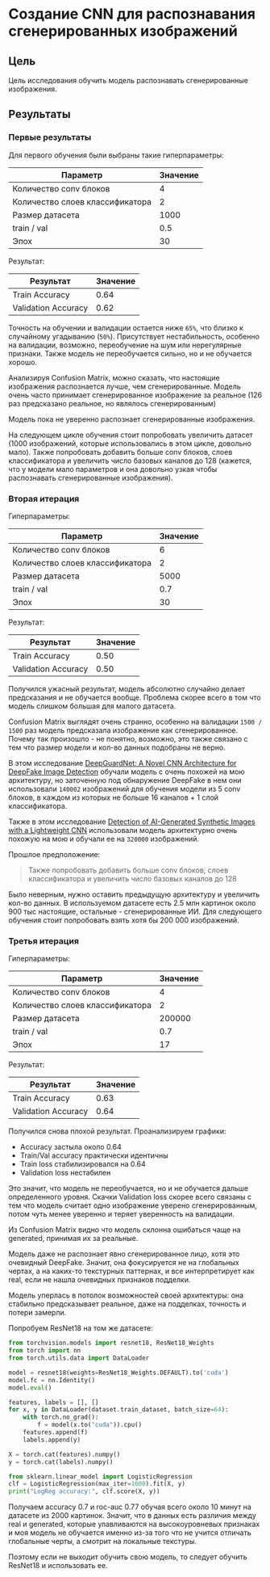 # Создание CNN для распознавания сгенерированных изображений

## Цель

Цель исследования обучить модель распознавать сгенерированные изображения.

## Результаты

### Первые результаты

Для первого обучения были выбраны такие гиперпараметры:

|Параметр|Значение|
|--------|--------|
|Количество conv блоков|4|
|Количество слоев классификатора|2|
|Размер датасета|1000|
|train / val|0.5|
|Эпох|30|

Результат:

|Результат|Значение|
|---------|--------|
|Train Accuracy|0.64|
|Validation Accuracy|0.62|

Точность на обучении и валидации остается ниже ```65%```, что близко к случайному угадыванию (```50%```). Присутствует нестабильность, особенно на валидации, возможно, переобучение на шум или нерегулярные признаки. Также модель не переобучается сильно, но и не обучается хорошо.

Анализируя Confusion Matrix, можно сказать, что настоящие изображения распознается лучше, чем сгенерированные. Модель очень часто принимает сгенерированное изображение за реальное (126 раз предсказано реальное, но являлось сгенерированным)

Модель пока не уверенно распознает сгенерированные изображения.

На следующем цикле обучения стоит попробовать увеличить датасет (1000 изображений, которые использовались в этом цикле, довольно мало). Также попробовать добавить больше conv блоков, слоев классификатора и увеличить число базовых каналов до 128 (кажется, что у модели мало параметров и она довольно узкая чтобы распознавать сгенерированные изображения).

### Вторая итерация

Гиперпараметры:

|Параметр|Значение|
|--------|--------|
|Количество conv блоков|6|
|Количество слоев классификатора|2|
|Размер датасета|5000|
|train / val|0.7|
|Эпох|30|

Результат:

|Результат|Значение|
|---------|--------|
|Train Accuracy|0.50|
|Validation Accuracy|0.50|

Получился ужасный результат, модель абсолютно случайно делает предсказания и не обучается вообще. Проблема скорее всего в том что модель слишком большая для малого датасета.

Confusion Matrix выглядят очень странно, особенно на валидации ```1500 / 1500``` раз модель предсказала изображение как сгенерированное. Почему так произошло - не понятно, возможно, это также связано с тем что размер модели и кол-во данных подобраны не верно.

В этом исследование [DeepGuardNet: A Novel CNN Architecture for DeepFake Image Detection](https://www.sciencedirect.com/science/article/pii/S1877050925014152) обучали модель с очень похожей на мою архитектуру, но заточенную под обнаружение DeepFake в нем они использовали ```140002``` изображений для обучения модели из 5 conv блоков, в каждом из которых не больше 16 каналов + 1 слой классификатора.

Также в этом исследование [Detection of AI-Generated Synthetic Images with a Lightweight CNN](https://www.mdpi.com/2673-2688/5/3/76) использовали модель архитектурно очень похожую на мою и обучали ее на ```320000``` изображений.

Прошлое предположение:

> Также попробовать добавить больше conv блоков, слоев классификатора и увеличить число базовых каналов до 128

Было неверным, нужно оставить предыдущую архитектуру и увеличить кол-во данных. В используемом датасете есть 2.5 млн картинок около 900 тыс настоящие, остальные - сгенерированные ИИ. Для следующего обучения стоит попробовать взять хотя бы 200 000 изображений.

### Третья итерация

Гиперпараметры:

|Параметр|Значение|
|--------|--------|
|Количество conv блоков|4|
|Количество слоев классификатора|2|
|Размер датасета|200000|
|train / val|0.7|
|Эпох|17|

Результат:

|Результат|Значение|
|---------|--------|
|Train Accuracy|0.63|
|Validation Accuracy|0.64|

Получился снова плохой результат. Проанализируем графики:

- Accuracy застыла около 0.64
- Train/Val accuracy практически идентичны
- Train loss стабилизировался на 0.64
- Validation loss нестабилен

Это значит, что модель не переобучается, но и не обучается дальше определенного уровня. Скачки Validation loss скорее всего связаны с тем что модель считает одно изображение уверено сгенерированным, потом чуть менее уверенно и теряет уверенность на валидации.

Из Confusion Matrix видно что модель склонна ошибаться чаще на generated, принимая их за реальные.

Модель даже не распознает явно сгенерированное лицо, хотя это очевидный DeepFake. Значит, она фокусируется не на глобальных чертах, а на каких-то текстурных паттернах, и все интерпретирует как real, если не нашла очевидных признаков подделки.

Модель уперлась в потолок возможностей своей архитектуры: она стабильно предсказывает реальное, даже на подделках, точность и потери замерли.

Попробуем ResNet18 на том же датасете:

```python
from torchvision.models import resnet18, ResNet18_Weights
from torch import nn
from torch.utils.data import DataLoader

model = resnet18(weights=ResNet18_Weights.DEFAULT).to('cuda')
model.fc = nn.Identity()
model.eval()

features, labels = [], []
for x, y in DataLoader(dataset.train_dataset, batch_size=64):
    with torch.no_grad():
        f = model(x.to("cuda")).cpu()
    features.append(f)
    labels.append(y)

X = torch.cat(features).numpy()
y = torch.cat(labels).numpy()

from sklearn.linear_model import LogisticRegression
clf = LogisticRegression(max_iter=1000).fit(X, y)
print("LogReg accuracy:", clf.score(X, y))
```

Получаем accuracy 0.7 и roc-auc 0.77 обучая всего около 10 минут на датасете из 2000 картинок. Значит, что в данных есть различия между real и generated, которые улавливаются на высокоуровневых признаках и моя модель не обучается именно из-за того что не учится отличать глобальные черты, а смотрит на локальные текстуры.

Поэтому если не выходит обучить свою модель, то следует обучить ResNet18 и использовать ее.
